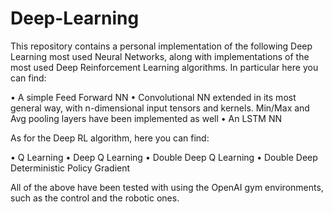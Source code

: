 # Deep-Learning

This repository contains a personal implementation of the following Deep Learning most used Neural Networks, along with implementations of the most used
Deep Reinforcement Learning algorithms. In particular here you can find:

• A simple Feed Forward NN
• Convolutional NN extended in its most general way, with n-dimensional input tensors and kernels. Min/Max and Avg pooling layers have been implemented as well
• An LSTM NN

As for the Deep RL algorithm, here you can find:

• Q Learning
• Deep Q Learning
• Double Deep Q Learning
• Double Deep Deterministic Policy Gradient

All of the above have been tested with using the OpenAI gym environments, such as the control and the robotic ones.
